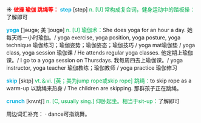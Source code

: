 ☀ <font color="red">**做操 瑜伽 跳绳等：**</font>
<font color="sky blue">**step**</font> [step] 
<font color="#00b050">n. [U] 常构成复合词，健身运动中的踏板操：</font>了解即可
           
<font color="sky blue">**yoga**</font> [ˈjəʊgə; 美 ˈjoʊgə]
<font color="#00b050">n. [U] 瑜伽术：</font>She does yoga for an hour a day. 她每天练一小时瑜伽。/ yoga exercise, yoga position, yoga posture, yoga technique 瑜伽练习；瑜伽姿势；瑜伽姿态；瑜伽技巧 / yoga mat瑜伽垫 / yoga class, yoga session 瑜伽课 / He attends regular yoga classes. 他定期上瑜伽课。/ I go to a yoga session on Thursdays. 我每周四去上瑜伽课。/ yoga instructor, yoga teacher 瑜伽教练；瑜伽教师 / yoga practice 瑜伽修习

<font color="sky blue">**skip**</font> [skɪp] 
<font color="#00b050">vt.＆vi. [英；美为jump rope或skip rope] 跳绳：</font>to skip rope as a warm-up 以跳绳来热身 / The children are skipping. 那群孩子正在跳绳。

<font color="sky blue">**crunch**</font> [krʌntʃ]
<font color="#00b050">n. [C, usually sing.] 仰卧起坐。相当于sit-up：</font>了解即可

周边词汇补充：
· dance可指跳舞。
